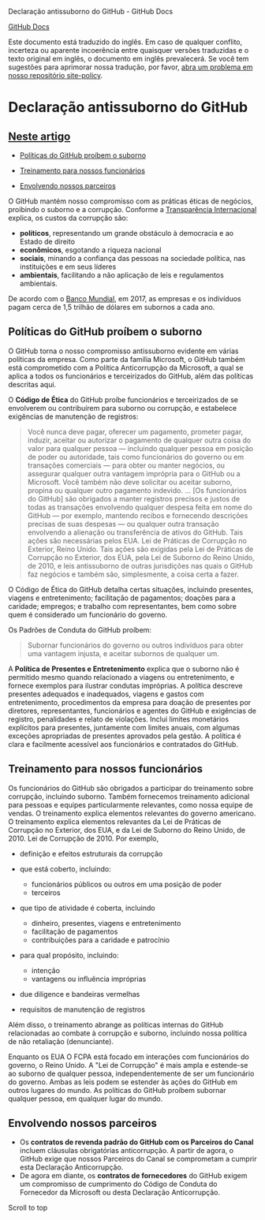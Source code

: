 Declaração antissuborno do GitHub - GitHub Docs

[](/pt)[GitHub Docs](/pt)

Este documento está traduzido do inglês. Em caso de qualquer conflito, incerteza ou aparente incoerência entre quaisquer versões traduzidas e o texto original em inglês, o documento em inglês prevalecerá. Se você tem sugestões para aprimorar nossa tradução, por favor, [abra um problema em nosso repositório site-policy](https://github.com/github/site-policy/issues).

Declaração antissuborno do GitHub
==========

[Neste artigo](/github/site-policy/github-anti-bribery-statement#in-this-article)
----------

* [Políticas do GitHub proíbem o suborno](#github-policies-prohibiting-bribery)

* [Treinamento para nossos funcionários](#training-for-our-employees)

* [Envolvendo nossos parceiros](#engaging-our-partners)

O GitHub mantém nosso compromisso com as práticas éticas de negócios, proibindo o suborno e a corrupção. Conforme a [Transparência Internacional](https://www.transparency.org/what-is-corruption#costs-of-corruption) explica, os custos da corrupção são:

* **políticos**, representando um grande obstáculo à democracia e ao Estado de direito
* **econômicos**, esgotando a riqueza nacional
* **sociais**, minando a confiança das pessoas na sociedade política, nas instituições e em seus líderes
* **ambientais**, facilitando a não aplicação de leis e regulamentos ambientais.

De acordo com o [Banco Mundial](https://www.worldbank.org/en/topic/governance/brief/anti-corruption), em 2017, as empresas e os indivíduos pagam cerca de 1,5 trilhão de dólares em subornos a cada ano.

[](#github-policies-prohibiting-bribery)Políticas do GitHub proíbem o suborno
----------

O GitHub torna o nosso compromisso antissuborno evidente em várias políticas da empresa. Como parte da família Microsoft, o GitHub também está comprometido com a Política Anticorrupção da Microsoft, a qual se aplica a todos os funcionários e terceirizados do GitHub, além das políticas descritas aqui.

O **Código de Ética** do GitHub proíbe funcionários e terceirizados de se envolverem ou contribuírem para suborno ou corrupção, e estabelece exigências de manutenção de registros:

>
>
> Você nunca deve pagar, oferecer um pagamento, prometer pagar, induzir, aceitar ou autorizar o pagamento de qualquer outra coisa do valor para qualquer pessoa — incluindo qualquer pessoa em posição de poder ou autoridade, tais como funcionários do governo ou em transações comerciais — para obter ou manter negócios, ou assegurar qualquer outra vantagem imprópria para o GitHub ou a Microsoft. Você também não deve solicitar ou aceitar suborno, propina ou qualquer outro pagamento indevido. ... [Os funcionários do GitHub] são obrigados a manter registros precisos e justos de todas as transações envolvendo qualquer despesa feita em nome do GitHub — por exemplo, mantendo recibos e fornecendo descrições precisas de suas despesas — ou qualquer outra transação envolvendo a alienação ou transferência de ativos do GitHub. Tais ações são necessárias pelos EUA. Lei de Práticas de Corrupção no Exterior, Reino Unido. Tais ações são exigidas pela Lei de Práticas de Corrupção no Exterior, dos EUA, pela Lei de Suborno do Reino Unido, de 2010, e leis antissuborno de outras jurisdições nas quais o GitHub faz negócios e também são, simplesmente, a coisa certa a fazer.
>
>

O Código de Ética do GitHub detalha certas situações, incluindo presentes, viagens e entretenimento; facilitação de pagamentos; doações para a caridade; empregos; e trabalho com representantes, bem como sobre quem é considerado um funcionário do governo.

Os Padrões de Conduta do GitHub proíbem:

>
>
> Subornar funcionários do governo ou outros indivíduos para obter uma vantagem injusta, e aceitar subornos de qualquer um.
>
>

A **Política de Presentes e Entretenimento** explica que o suborno não é permitido mesmo quando relacionado a viagens ou entretenimento, e fornece exemplos para ilustrar condutas impróprias. A política descreve presentes adequados e inadequados, viagens e gastos com entretenimento, procedimentos da empresa para doação de presentes por diretores, representantes, funcionários e agentes do GitHub e exigências de registro, penalidades e relato de violações. Inclui limites monetários explícitos para presentes, juntamente com limites anuais, com algumas exceções apropriadas de presentes aprovados pela gestão. A política é clara e facilmente acessível aos funcionários e contratados do GitHub.

[](#training-for-our-employees)Treinamento para nossos funcionários
----------

Os funcionários do GitHub são obrigados a participar do treinamento sobre corrupção, incluindo suborno. Também fornecemos treinamento adicional para pessoas e equipes particularmente relevantes, como nossa equipe de vendas. O treinamento explica elementos relevantes do governo americano. O treinamento explica elementos relevantes da Lei de Práticas de Corrupção no Exterior, dos EUA, e da Lei de Suborno do Reino Unido, de 2010. Lei de Corrupção de 2010. Por exemplo,

* definição e efeitos estruturais da corrupção
* que está coberto, incluindo:
  * funcionários públicos ou outros em uma posição de poder
  * terceiros

* que tipo de atividade é coberta, incluindo
  * dinheiro, presentes, viagens e entretenimento
  * facilitação de pagamentos
  * contribuições para a caridade e patrocínio

* para qual propósito, incluindo:
  * intenção
  * vantagens ou influência impróprias

* due diligence e bandeiras vermelhas
* requisitos de manutenção de registros

Além disso, o treinamento abrange as políticas internas do GitHub relacionadas ao combate à corrupção e suborno, incluindo nossa política de não retaliação (denunciante).

Enquanto os EUA O FCPA está focado em interações com funcionários do governo, o Reino Unido. A "Lei de Corrupção" é mais ampla e estende-se ao suborno de qualquer pessoa, independentemente de ser um funcionário do governo. Ambas as leis podem se estender às ações do GitHub em outros lugares do mundo. As políticas do GitHub proíbem subornar qualquer pessoa, em qualquer lugar do mundo.

[](#engaging-our-partners)Envolvendo nossos parceiros
----------

* Os **contratos de revenda padrão do GitHub com os Parceiros do Canal** incluem cláusulas obrigatórias anticorrupção. A partir de agora, o GitHub exige que nossos Parceiros do Canal se comprometam a cumprir esta Declaração Anticorrupção.
* De agora em diante, os **contratos de fornecedores** do GitHub exigem um compromisso de cumprimento do Código de Conduta do Fornecedor da Microsoft ou desta Declaração Anticorrupção.

Scroll to top
